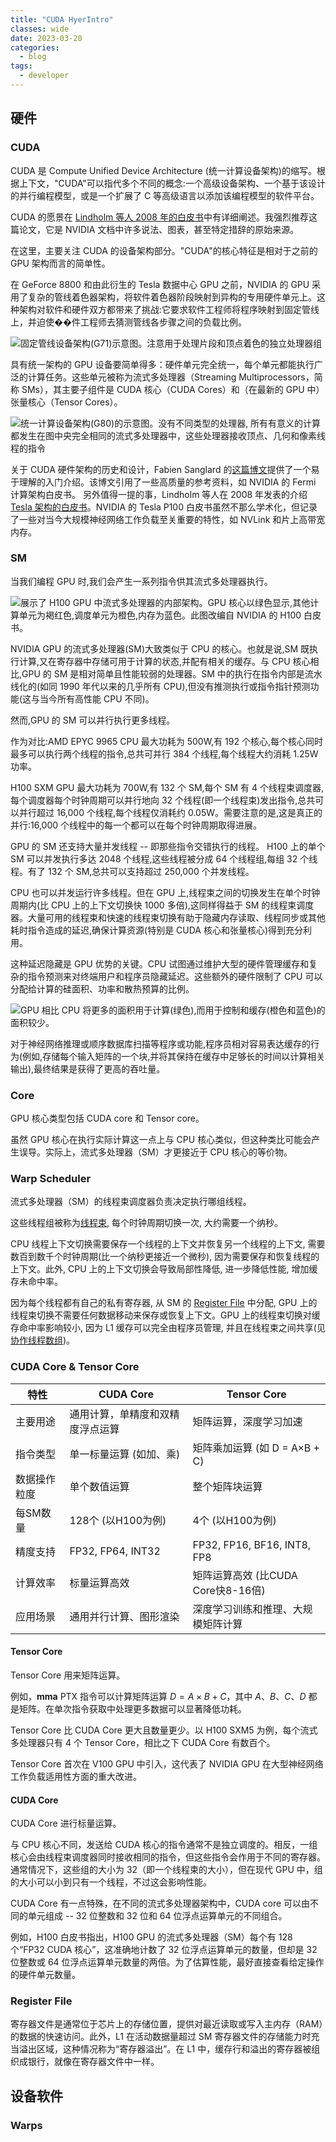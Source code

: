 ```yaml
---
title: "CUDA HyerIntro"
classes: wide
date: 2023-03-20
categories:
  - blog
tags:
  - developer
---
```

## 硬件

### CUDA

CUDA 是 Compute Unified Device Architecture (统一计算设备架构)的缩写。根据上下文，"CUDA"可以指代多个不同的概念:一个高级设备架构、一个基于该设计的并行编程模型，或是一个扩展了 C 等高级语言以添加该编程模型的软件平台。

CUDA 的愿景在 [Lindholm 等人 2008 年的白皮书](https://www.cs.cmu.edu/afs/cs/academic/class/15869-f11/www/readings/lindholm08_tesla.pdf)中有详细阐述。我强烈推荐这篇论文，它是 NVIDIA 文档中许多说法、图表，甚至特定措辞的原始来源。


在这里，主要关注 CUDA 的设备架构部分。"CUDA"的核心特征是相对于之前的 GPU 架构而言的简单性。

在 GeForce 8800 和由此衍生的 Tesla 数据中心 GPU 之前，NVIDIA 的 GPU 采用了复杂的管线着色器架构，将软件着色器阶段映射到异构的专用硬件单元上。这种架构对软件和硬件双方都带来了挑战:它要求软件工程师将程序映射到固定管线上，并迫使��件工程师去猜测管线各步骤之间的负载比例。

![固定管线设备架构(G71)示意图。注意用于处理片段和顶点着色的独立处理器组](/images/light-fixed-pipeline-g71.svg "固定管线设备架构(G71)示意图。注意用于处理片段和顶点着色的独立处理器组")

具有统一架构的 GPU 设备要简单得多：硬件单元完全统一，每个单元都能执行广泛的计算任务。这些单元被称为流式多处理器（Streaming Multiprocessors，简称 SMs），其主要子组件是 CUDA 核心（CUDA Cores）和（在最新的 GPU 中）张量核心（Tensor Cores）。


![统一计算设备架构(G80)的示意图。没有不同类型的处理器, 所有有意义的计算都发生在图中央完全相同的流式多处理器中，这些处理器接收顶点、几何和像素线程的指令](/images/light-cuda-g80.svg "统一计算设备架构(G80)的示意图。没有不同类型的处理器, 所有有意义的计算都发生在图中央完全相同的流式多处理器中，这些处理器接收顶点、几何和像素线程的指令")

关于 CUDA 硬件架构的历史和设计，Fabien Sanglard 的[这篇博文](https://fabiensanglard.net/cuda/)提供了一个易于理解的入门介绍。该博文引用了一些高质量的参考资料，如 NVIDIA 的 Fermi 计算架构白皮书。 另外值得一提的事，Lindholm 等人在 2008 年发表的介绍[Tesla 架构的白皮书](https://images.nvidia.com/content/pdf/tesla/whitepaper/pascal-architecture-whitepaper.pdf)。NVIDIA 的 Tesla P100 白皮书虽然不那么学术化，但记录了一些对当今大规模神经网络工作负载至关重要的特性，如 NVLink 和片上高带宽内存。

### SM

当我们编程 GPU 时,我们会产生一系列指令供其流式多处理器执行。

![展示了 H100 GPU 中流式多处理器的内部架构。GPU 核心以绿色显示,其他计算单元为褐红色,调度单元为橙色,内存为蓝色。此图改编自 NVIDIA 的 H100 白皮书。](https://object.hejubian.me/2024/12/120ec823078b7d755de28be1d6178b94.svg "展示了 H100 GPU 中流式多处理器的内部架构。GPU 核心以绿色显示,其他计算单元为褐红色,调度单元为橙色,内存为蓝色。此图改编自 NVIDIA 的 H100 白皮书。")


NVIDIA GPU 的流式多处理器(SM)大致类似于 CPU 的核心。也就是说,SM 既执行计算,又在寄存器中存储可用于计算的状态,并配有相关的缓存。与 CPU 核心相比,GPU 的 SM 是相对简单且性能较弱的处理器。SM 中的执行在指令内部是流水线化的(如同 1990 年代以来的几乎所有 CPU),但没有推测执行或指令指针预测功能(这与当今所有高性能 CPU 不同)。

然而,GPU 的 SM 可以并行执行更多线程。

作为对比:AMD EPYC 9965 CPU 最大功耗为 500W,有 192 个核心,每个核心同时最多可以执行两个线程的指令,总共可并行 384 个线程,每个线程大约消耗 1.25W 功率。

H100 SXM GPU 最大功耗为 700W,有 132 个 SM,每个 SM 有 4 个线程束调度器,每个调度器每个时钟周期可以并行地向 32 个线程(即一个线程束)发出指令,总共可以并行超过 16,000 个线程,每个线程仅消耗约 0.05W。需要注意的是,这是真正的并行:16,000 个线程中的每一个都可以在每个时钟周期取得进展。

GPU 的 SM 还支持大量并发线程 -- 即那些指令交错执行的线程。
H100 上的单个 SM 可以并发执行多达 2048 个线程,这些线程被分成 64 个线程组,每组 32 个线程。有了 132 个 SM,总共可以支持超过 250,000 个并发线程。

CPU 也可以并发运行许多线程。但在 GPU 上,线程束之间的切换发生在单个时钟周期内(比 CPU 上的上下文切换快 1000 多倍),这同样得益于 SM 的线程束调度器。大量可用的线程束和快速的线程束切换有助于隐藏内存读取、线程同步或其他耗时指令造成的延迟,确保计算资源(特别是 CUDA 核心和张量核心)得到充分利用。

这种延迟隐藏是 GPU 优势的关键。CPU 试图通过维护大型的硬件管理缓存和复杂的指令预测来对终端用户和程序员隐藏延迟。这些额外的硬件限制了 CPU 可以分配给计算的硅面积、功率和散热预算的比例。

![GPU 相比 CPU 将更多的面积用于计算(绿色),而用于控制和缓存(橙色和蓝色)的面积较少。](https://object.hejubian.me/2024/12/0b7afbf46e508a19c25e53bc8de5737c.svg "GPU 相比 CPU 将更多的面积用于计算(绿色),而用于控制和缓存(橙色和蓝色)的面积较少。")

对于神经网络推理或顺序数据库扫描等程序或功能,程序员相对容易表达缓存的行为(例如,存储每个输入矩阵的一个块,并将其保持在缓存中足够长的时间以计算相关输出),最终结果是获得了更高的吞吐量。

### Core

GPU 核心类型包括 CUDA core 和 Tensor core。

虽然 GPU 核心在执行实际计算这一点上与 CPU 核心类似，但这种类比可能会产生误导。实际上，流式多处理器（SM）才更接近于 CPU 核心的等价物。

### Warp Scheduler

流式多处理器（SM）的线程束调度器负责决定执行哪组线程。

这些线程组被称为[线程束](#warps), 每个时钟周期切换一次, 大约需要一个纳秒。

CPU 线程上下文切换需要保存一个线程的上下文并恢复另一个线程的上下文, 需要数百到数千个时钟周期(比一个纳秒更接近一个微秒), 因为需要保存和恢复线程的上下文。此外, CPU 上的上下文切换会导致局部性降低, 进一步降低性能, 增加缓存未命中率。

因为每个线程都有自己的私有寄存器, 从 SM 的 [Register File](#register-file) 中分配, GPU 上的线程束切换不需要任何数据移动来保存或恢复上下文。GPU 上的线程束切换对缓存命中率影响较小, 因为 L1 缓存可以完全由程序员管理, 并且在线程束之间共享(见[协作线程数组](#cooperative-thread-array))。 

### CUDA Core & Tensor Core
| 特性 | CUDA Core | Tensor Core |
| --- | --- | --- |
| 主要用途 | 通用计算，单精度和双精度浮点运算 | 矩阵运算，深度学习加速 |
| 指令类型 | 单一标量运算 (如加、乘) | 矩阵乘加运算 (如 D = A×B + C) |
| 数据操作粒度 | 单个数值运算 | 整个矩阵块运算 |
| 每SM数量 | 128个 (以H100为例) | 4个 (以H100为例) |
| 精度支持 | FP32, FP64, INT32 | FP32, FP16, BF16, INT8, FP8 |
| 计算效率 | 标量运算高效 | 矩阵运算高效 (比CUDA Core快8-16倍) |
| 应用场景 | 通用并行计算、图形渲染 | 深度学习训练和推理、大规模矩阵计算 |

#### Tensor Core

Tensor Core 用来矩阵运算。

例如，**mma** PTX 指令可以计算矩阵运算 $D = A \times B + C$，其中 $A、B、C、D$ 都是矩阵。在单次指令获取中处理更多数据可以显著降低功耗。

Tensor Core 比 CUDA Core 更大且数量更少。以 H100 SXM5 为例，每个流式多处理器只有 4 个 Tensor Core，相比之下 CUDA Core 有数百个。

Tensor Core 首次在 V100 GPU 中引入，这代表了 NVIDIA GPU 在大型神经网络工作负载适用性方面的重大改进。

#### CUDA Core

CUDA Core 进行标量运算。

与 CPU 核心不同，发送给 CUDA 核心的指令通常不是独立调度的。相反，一组核心会由线程束调度器同时接收相同的指令，但这些指令会作用于不同的寄存器。通常情况下，这些组的大小为 32（即一个线程束的大小），但在现代 GPU 中，组的大小可以小到只有一个线程，不过这会影响性能。

CUDA Core 有一点特殊，在不同的流式多处理器架构中，CUDA core 可以由不同的单元组成 -- 32 位整数和 32 位和 64 位浮点运算单元的不同组合。

例如，H100 白皮书指出，H100 GPU 的流式多处理器（SM）每个有 128 个“FP32 CUDA 核心”，这准确地计数了 32 位浮点运算单元的数量，但却是 32 位整数或 64 位浮点运算单元数量的两倍。为了估算性能，最好直接查看给定操作的硬件单元数量。

### Register File

寄存器文件是通常位于芯片上的存储位置，提供对最近读取或写入主内存（RAM）的数据的快速访问。此外，L1 在活动数据量超过 SM 寄存器文件的存储能力时充当溢出区域，这种情况称为“寄存器溢出”。在 L1 中，缓存行和溢出的寄存器被组织成银行，就像在寄存器文件中一样。

## 设备软件

### Warps





